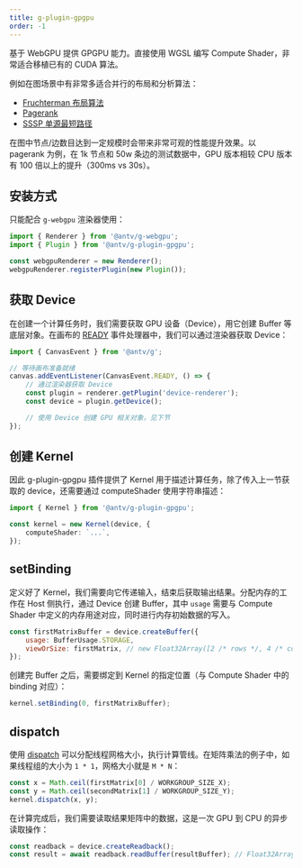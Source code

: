 ```yaml
---
title: g-plugin-gpgpu
order: -1
---
```


基于 WebGPU 提供 GPGPU 能力。直接使用 WGSL 编写 Compute Shader，非常适合移植已有的 CUDA 算法。

例如在图场景中有非常多适合并行的布局和分析算法：

- [Fruchterman 布局算法](/zh/examples/gpgpu#fruchterman)
- [Pagerank](/zh/examples/gpgpu#pagerank)
- [SSSP 单源最短路径](/zh/examples/gpgpu#bellman-ford)

在图中节点/边数目达到一定规模时会带来非常可观的性能提升效果。以 pagerank 为例，在 1k 节点和 50w 条边的测试数据中，GPU 版本相较 CPU 版本有 100 倍以上的提升（300ms vs 30s）。

## 安装方式

只能配合 `g-webgpu` 渲染器使用：

```js
import { Renderer } from '@antv/g-webgpu';
import { Plugin } from '@antv/g-plugin-gpgpu';

const webgpuRenderer = new Renderer();
webgpuRenderer.registerPlugin(new Plugin());
```

## 获取 Device

在创建一个计算任务时，我们需要获取 GPU 设备（Device），用它创建 Buffer 等底层对象。在画布的 [READY](/zh/api/canvas#画布特有事件) 事件处理器中，我们可以通过渲染器获取 Device：

```js
import { CanvasEvent } from '@antv/g';

// 等待画布准备就绪
canvas.addEventListener(CanvasEvent.READY, () => {
    // 通过渲染器获取 Device
    const plugin = renderer.getPlugin('device-renderer');
    const device = plugin.getDevice();

    // 使用 Device 创建 GPU 相关对象，见下节
});
```

## 创建 Kernel

因此 g-plugin-gpgpu 插件提供了 Kernel 用于描述计算任务，除了传入上一节获取的 device，还需要通过 computeShader 使用字符串描述：

```ts
import { Kernel } from '@antv/g-plugin-gpgpu';

const kernel = new Kernel(device, {
    computeShader: `...`,
});
```

## setBinding

定义好了 Kernel，我们需要向它传递输入，结束后获取输出结果。分配内存的工作在 Host 侧执行，通过 Device 创建 Buffer，其中 `usage` 需要与 Compute Shader 中定义的内存用途对应，同时进行内存初始数据的写入。

```js
const firstMatrixBuffer = device.createBuffer({
    usage: BufferUsage.STORAGE,
    viewOrSize: firstMatrix, // new Float32Array([2 /* rows */, 4 /* columns */, 1, 2, 3, 4, 5, 6, 7, 8])
});
```

创建完 Buffer 之后，需要绑定到 Kernel 的指定位置（与 Compute Shader 中的 binding 对应）：

```js
kernel.setBinding(0, firstMatrixBuffer);
```

## dispatch

使用 [dispatch](https://www.w3.org/TR/WGSL/#dispatch-command) 可以分配线程网格大小，执行计算管线。在矩阵乘法的例子中，如果线程组的大小为 `1 * 1`，网格大小就是 `M * N`：

```js
const x = Math.ceil(firstMatrix[0] / WORKGROUP_SIZE_X);
const y = Math.ceil(secondMatrix[1] / WORKGROUP_SIZE_Y);
kernel.dispatch(x, y);
```

在计算完成后，我们需要读取结果矩阵中的数据，这是一次 GPU 到 CPU 的异步读取操作：

```js
const readback = device.createReadback();
const result = await readback.readBuffer(resultBuffer); // Float32Array([...])
```
